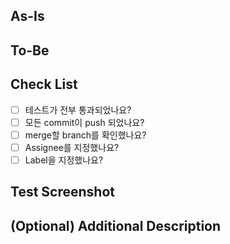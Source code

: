 ## As-Is
<!-- 문제 상황 정의 -->


## To-Be
<!-- 변경 사항 -->


## Check List
- [ ] 테스트가 전부 통과되었나요?
- [ ] 모든 commit이 push 되었나요?
- [ ] merge할 branch를 확인했나요?
- [ ] Assignee를 지정했나요?
- [ ] Label을 지정했나요?

## Test Screenshot


## (Optional) Additional Description
